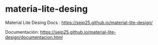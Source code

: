 # materia-lite-desing
 Material  Lite Desing 
Docs :
https://seip25.github.io/material-lite-design/

Documentación:
https://seip25.github.io/material-lite-design/documentacion.html
 